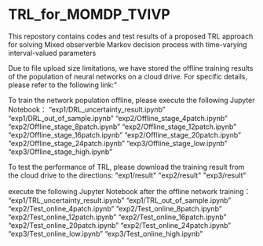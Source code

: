 # TRL_for_MOMDP_TVIVP
This repostory contains codes and test results of a proposed TRL approach for solving Mixed observerble Markov decision process with time-varying interval-valued parameters 

Due to file upload size limitations, we have stored the offline training results of the population of neural networks on a cloud drive. For specific details, please refer to the following link:"

To train the network population offline, please execute the following Jupyter Notebook：
“exp1/DRL_uncertainty_result.ipynb”
“exp1/DRL_out_of_sample.ipynb”
“exp2/Offline_stage_4patch.ipynb”
“exp2/Offline_stage_8patch.ipynb”
“exp2/Offline_stage_12patch.ipynb”
“exp2/Offline_stage_16patch.ipynb”
“exp2/Offline_stage_20patch.ipynb”
“exp2/Offline_stage_24patch.ipynb”
“exp3/Offline_stage_low.ipynb”
“exp3/Offline_stage_high.ipynb”

To test the performance of TRL, please download the training result from the cloud drive to the directions: 
"exp1/result" 
"exp2/result" 
"exp3/result" 

execute the following Jupyter Notebook after the offline network training：
“exp1/TRL_uncertainty_result.ipynb”
“exp1/TRL_out_of_sample.ipynb”
“exp2/Test_online_4patch.ipynb”
“exp2/Test_online_8patch.ipynb”
“exp2/Test_online_12patch.ipynb”
“exp2/Test_online_16patch.ipynb”
“exp2/Test_online_20patch.ipynb”
“exp2/Test_online_24patch.ipynb”
“exp3/Test_online_low.ipynb”
“exp3/Test_online_high.ipynb”
